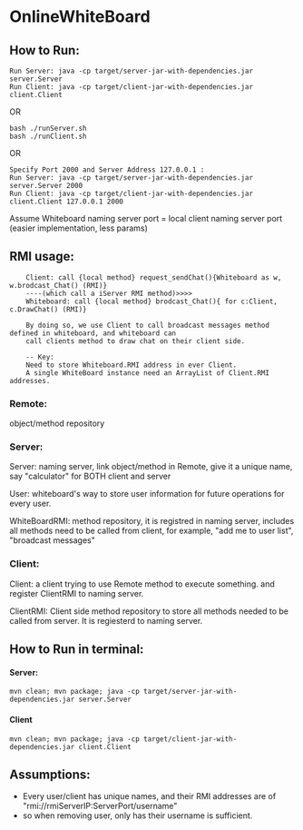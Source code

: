 # OnlineWhiteBoard

## How to Run:
```
Run Server: java -cp target/server-jar-with-dependencies.jar server.Server
Run Client: java -cp target/client-jar-with-dependencies.jar client.Client
```
OR
```
bash ./runServer.sh
bash ./runClient.sh
```
OR
```
Specify Port 2000 and Server Address 127.0.0.1 :
Run Server: java -cp target/server-jar-with-dependencies.jar server.Server 2000
Run Client: java -cp target/client-jar-with-dependencies.jar client.Client 127.0.0.1 2000
```
Assume Whiteboard naming server port = local client naming server port (easier implementation, less params)


## RMI usage:




```Want to send a chat:
    Client: call {local method} request_sendChat(){Whiteboard as w, w.brodcast_Chat() (RMI)}
    ----(which call a iServer RMI method)>>>> 
    Whiteboard: call {local method} brodcast_Chat(){ for c:Client, c.DrawChat() (RMI)}
    
    By doing so, we use Client to call broadcast messages method defined in whiteboard, and whiteboard can 
    call clients method to draw chat on their client side.
    
    -- Key: 
    Need to store Whiteboard.RMI address in ever Client.
    A single WhiteBoard instance need an ArrayList of Client.RMI addresses.
```

### Remote: 
object/method repository 


### Server:

Server: naming server, link object/method in Remote, give it a unique name, say "calculator" for BOTH client and server

User: whiteboard's way to store user information for future operations for every user.

WhiteBoardRMI: method repository, it is registred in naming server, includes all methods need to be called from client, for example, "add me to user list", "broadcast messages" 

### Client:
Client: a client trying to use Remote method to execute something. and register ClientRMI to naming server.

ClientRMI: Client side method repository to store all methods needed to be called from server. It is regiesterd to naming server.


## How to Run in terminal:

#### Server:
`
mvn clean;
mvn package;
java -cp target/server-jar-with-dependencies.jar server.Server
`


#### Client
`
mvn clean;
mvn package;
java -cp target/client-jar-with-dependencies.jar client.Client
`

## Assumptions:
- Every user/client has unique names, and their RMI addresses are of "rmi://rmiServerIP:ServerPort/username"
- so when removing user, only has their username is sufficient.


